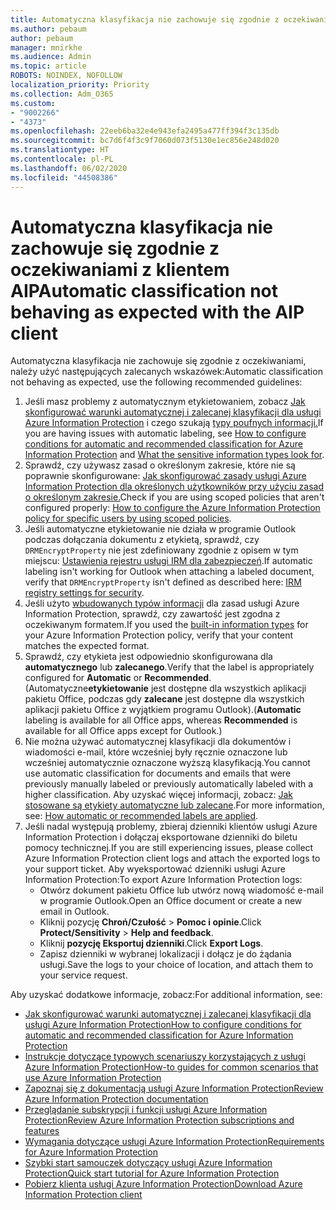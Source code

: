 ```yaml
---
title: Automatyczna klasyfikacja nie zachowuje się zgodnie z oczekiwaniami z klientem AIP
ms.author: pebaum
author: pebaum
manager: mnirkhe
ms.audience: Admin
ms.topic: article
ROBOTS: NOINDEX, NOFOLLOW
localization_priority: Priority
ms.collection: Adm_O365
ms.custom:
- "9002266"
- "4373"
ms.openlocfilehash: 22eeb6ba32e4e943efa2495a477ff394f3c135db
ms.sourcegitcommit: bc7d6f4f3c9f7060d073f5130e1ec856e248d020
ms.translationtype: HT
ms.contentlocale: pl-PL
ms.lasthandoff: 06/02/2020
ms.locfileid: "44508386"
---
```

# <a name="automatic-classification-not-behaving-as-expected-with-the-aip-client"></a><span data-ttu-id="a9e63-102">Automatyczna klasyfikacja nie zachowuje się zgodnie z oczekiwaniami z klientem AIP</span><span class="sxs-lookup"><span data-stu-id="a9e63-102">Automatic classification not behaving as expected with the AIP client</span></span>

<span data-ttu-id="a9e63-103">Automatyczna klasyfikacja nie zachowuje się zgodnie z oczekiwaniami, należy użyć następujących zalecanych wskazówek:</span><span class="sxs-lookup"><span data-stu-id="a9e63-103">Automatic classification not behaving as expected, use the following recommended guidelines:</span></span>

1. <span data-ttu-id="a9e63-104">Jeśli masz problemy z automatycznym etykietowaniem, zobacz [Jak skonfigurować warunki automatycznej i zalecanej klasyfikacji dla usługi Azure Information Protection](https://docs.microsoft.com/azure/information-protection/configure-policy-classification) i czego szukają [typy poufnych informacji.](https://docs.microsoft.com/microsoft-365/compliance/sensitive-information-type-entity-definitions)</span><span class="sxs-lookup"><span data-stu-id="a9e63-104">If you are having issues with automatic labeling, see [How to configure conditions for automatic and recommended classification for Azure Information Protection](https://docs.microsoft.com/azure/information-protection/configure-policy-classification) and [What the sensitive information types look for](https://docs.microsoft.com/microsoft-365/compliance/sensitive-information-type-entity-definitions).</span></span>
2. <span data-ttu-id="a9e63-105">Sprawdź, czy używasz zasad o określonym zakresie, które nie są poprawnie skonfigurowane: [Jak skonfigurować zasady usługi Azure Information Protection dla określonych użytkowników przy użyciu zasad o określonym zakresie.](https://docs.microsoft.com/azure/information-protection/configure-policy-scope)</span><span class="sxs-lookup"><span data-stu-id="a9e63-105">Check if you are using scoped policies that aren't configured properly: [How to configure the Azure Information Protection policy for specific users by using scoped policies](https://docs.microsoft.com/azure/information-protection/configure-policy-scope).</span></span>
3. <span data-ttu-id="a9e63-106">Jeśli automatyczne etykietowanie nie działa w programie Outlook podczas dołączania dokumentu z etykietą, sprawdź, czy `DRMEncryptProperty` nie jest zdefiniowany zgodnie z opisem w tym miejscu: [Ustawienia rejestru usługi IRM dla zabezpieczeń](https://docs.microsoft.com/deployoffice/security/protect-sensitive-messages-and-documents-by-using-irm-in-office#office-2016-irm-registry-key-options).</span><span class="sxs-lookup"><span data-stu-id="a9e63-106">If automatic labeling isn't working for Outlook when attaching a labeled document, verify that `DRMEncryptProperty` isn't defined as described here: [IRM registry settings for security](https://docs.microsoft.com/deployoffice/security/protect-sensitive-messages-and-documents-by-using-irm-in-office#office-2016-irm-registry-key-options).</span></span>
4. <span data-ttu-id="a9e63-107">Jeśli użyto [wbudowanych typów informacji](https://support.office.com/article/What-the-sensitive-information-types-look-for-fd505979-76be-4d9f-b459-abef3fc9e86b) dla zasad usługi Azure Information Protection, sprawdź, czy zawartość jest zgodna z oczekiwanym formatem.</span><span class="sxs-lookup"><span data-stu-id="a9e63-107">If you used the [built-in information types](https://support.office.com/article/What-the-sensitive-information-types-look-for-fd505979-76be-4d9f-b459-abef3fc9e86b) for your Azure Information Protection policy, verify that your content matches the expected format.</span></span>
5. <span data-ttu-id="a9e63-108">Sprawdź, czy etykieta jest odpowiednio skonfigurowana dla **automatycznego** lub **zalecanego**.</span><span class="sxs-lookup"><span data-stu-id="a9e63-108">Verify that the label is appropriately configured for **Automatic** or **Recommended**.</span></span> <span data-ttu-id="a9e63-109">(Automatyczne**etykietowanie** jest dostępne dla wszystkich aplikacji pakietu Office, podczas gdy **zalecane** jest dostępne dla wszystkich aplikacji pakietu Office z wyjątkiem programu Outlook).</span><span class="sxs-lookup"><span data-stu-id="a9e63-109">(**Automatic** labeling is available for all Office apps, whereas **Recommended** is available for all Office apps except for Outlook.)</span></span>
6. <span data-ttu-id="a9e63-110">Nie można używać automatycznej klasyfikacji dla dokumentów i wiadomości e-mail, które wcześniej były ręcznie oznaczone lub wcześniej automatycznie oznaczone wyższą klasyfikacją.</span><span class="sxs-lookup"><span data-stu-id="a9e63-110">You cannot use automatic classification for documents and emails that were previously manually labeled or previously automatically labeled with a higher classification.</span></span>  <span data-ttu-id="a9e63-111">Aby uzyskać więcej informacji, zobacz: [Jak stosowane są etykiety automatyczne lub zalecane](https://docs.microsoft.com/azure/information-protection/configure-policy-classification#how-automatic-or-recommended-labels-are-applied).</span><span class="sxs-lookup"><span data-stu-id="a9e63-111">For more information, see: [How automatic or recommended labels are applied](https://docs.microsoft.com/azure/information-protection/configure-policy-classification#how-automatic-or-recommended-labels-are-applied).</span></span>
7. <span data-ttu-id="a9e63-112">Jeśli nadal występują problemy, zbieraj dzienniki klientów usługi Azure Information Protection i dołączaj eksportowane dzienniki do biletu pomocy technicznej.</span><span class="sxs-lookup"><span data-stu-id="a9e63-112">If you are still experiencing issues, please collect Azure Information Protection client logs and attach the exported logs to your support ticket.</span></span> <span data-ttu-id="a9e63-113">Aby wyeksportować dzienniki usługi Azure Information Protection:</span><span class="sxs-lookup"><span data-stu-id="a9e63-113">To export Azure Information Protection logs:</span></span>
    - <span data-ttu-id="a9e63-114">Otwórz dokument pakietu Office lub utwórz nową wiadomość e-mail w programie Outlook.</span><span class="sxs-lookup"><span data-stu-id="a9e63-114">Open an Office document or create a new email in Outlook.</span></span>
    - <span data-ttu-id="a9e63-115">Kliknij pozycję **Chroń/Czułość**  >  **Pomoc i opinie**.</span><span class="sxs-lookup"><span data-stu-id="a9e63-115">Click **Protect/Sensitivity** > **Help and feedback**.</span></span>
    - <span data-ttu-id="a9e63-116">Kliknij **pozycję Eksportuj dzienniki**.</span><span class="sxs-lookup"><span data-stu-id="a9e63-116">Click **Export Logs**.</span></span>
    - <span data-ttu-id="a9e63-117">Zapisz dzienniki w wybranej lokalizacji i dołącz je do żądania usługi.</span><span class="sxs-lookup"><span data-stu-id="a9e63-117">Save the logs to your choice of location, and attach them to your service request.</span></span>

<span data-ttu-id="a9e63-118">Aby uzyskać dodatkowe informacje, zobacz:</span><span class="sxs-lookup"><span data-stu-id="a9e63-118">For additional information, see:</span></span>

- [<span data-ttu-id="a9e63-119">Jak skonfigurować warunki automatycznej i zalecanej klasyfikacji dla usługi Azure Information Protection</span><span class="sxs-lookup"><span data-stu-id="a9e63-119">How to configure conditions for automatic and recommended classification for Azure Information Protection</span></span>](https://docs.microsoft.com/azure/information-protection/configure-policy-classification)
- [<span data-ttu-id="a9e63-120">Instrukcje dotyczące typowych scenariuszy korzystających z usługi Azure Information Protection</span><span class="sxs-lookup"><span data-stu-id="a9e63-120">How-to guides for common scenarios that use Azure Information Protection</span></span>](https://docs.microsoft.com/azure/information-protection/how-to-guides)
- [<span data-ttu-id="a9e63-121">Zapoznaj się z dokumentacją usługi Azure Information Protection</span><span class="sxs-lookup"><span data-stu-id="a9e63-121">Review Azure Information Protection documentation</span></span>](https://docs.microsoft.com/azure/information-protection/what-is-information-protection)
- [<span data-ttu-id="a9e63-122">Przeglądanie subskrypcji i funkcji usługi Azure Information Protection</span><span class="sxs-lookup"><span data-stu-id="a9e63-122">Review Azure Information Protection subscriptions and features</span></span>](https://azure.microsoft.com/pricing/details/information-protection)
- [<span data-ttu-id="a9e63-123">Wymagania dotyczące usługi Azure Information Protection</span><span class="sxs-lookup"><span data-stu-id="a9e63-123">Requirements for Azure Information Protection</span></span>](https://docs.microsoft.com/azure/information-protection/get-started/requirements)
- [<span data-ttu-id="a9e63-124">Szybki start samouczek dotyczący usługi Azure Information Protection</span><span class="sxs-lookup"><span data-stu-id="a9e63-124">Quick start tutorial for Azure Information Protection</span></span>](https://docs.microsoft.com/azure/information-protection/get-started/infoprotect-quick-start-tutorial)
- [<span data-ttu-id="a9e63-125">Pobierz klienta usługi Azure Information Protection</span><span class="sxs-lookup"><span data-stu-id="a9e63-125">Download Azure Information Protection client</span></span>](https://www.microsoft.com/download/details.aspx?id=53018)
